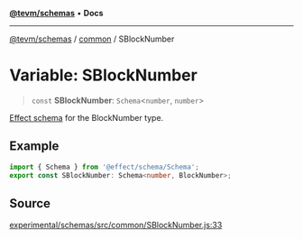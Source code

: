 [**@tevm/schemas**](../../README.md) • **Docs**

***

[@tevm/schemas](../../modules.md) / [common](../README.md) / SBlockNumber

# Variable: SBlockNumber

> `const` **SBlockNumber**: `Schema`\<`number`, `number`\>

[Effect schema](https://github.com/Effect-TS/schema) for the BlockNumber type.

## Example

```typescript
import { Schema } from '@effect/schema/Schema';
export const SBlockNumber: Schema<number, BlockNumber>;
```

## Source

[experimental/schemas/src/common/SBlockNumber.js:33](https://github.com/evmts/tevm-monorepo/blob/main/experimental/schemas/src/common/SBlockNumber.js#L33)
